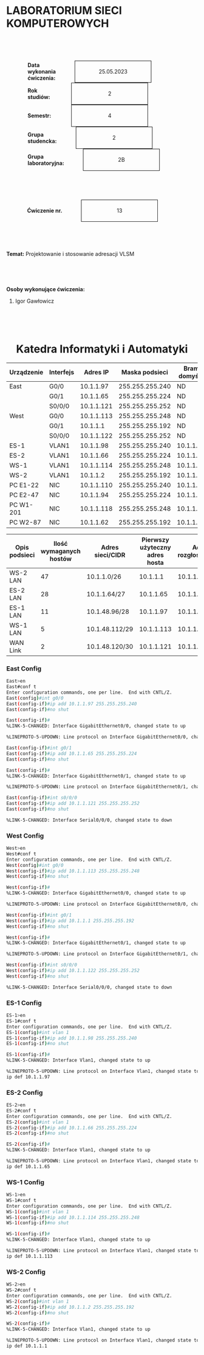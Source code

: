 <style>
h1, h4 {
    border-bottom: 0;
    display:flex;
    flex-direction: column;
    align-items: center;
      }
      
centerer{
    display: grid;
    grid-template-columns: 6fr 1fr 4fr;
    grid-template-rows: 1fr;

}
rectangle{
    border: 1px solid black;
    margin: 0px 50px 0px 50px;
    width: 200px;
    height: 4em;
    display: flex;
    flex-direction: column;
    align-items: center;
    justify-items: center;
}
Ltext{
    margin: auto auto auto 0;
    font-weight: bold;
    margin-left: 4em
}
Rtext{
    margin: auto;
}

row {
    display: flex;
    flex-direction: row;
    align-items: center;
    justify-content: center; 
}
 </style>
<h1>LABORATORIUM SIECI KOMPUTEROWYCH</h1>

&nbsp;

&nbsp;

<style>

</style>

<centerer>
    <Ltext>Data wykonania ćwiczenia:</Ltext>
    <div align="center">
        <rectangle>
            <Rtext>25.05.2023</Rtext>
        </rectangle>
    </div>
</centerer>

<centerer>
    <Ltext>Rok studiów:</Ltext>
    <div align="center">
        <rectangle>
            <Rtext>2</Rtext>
        </rectangle>
    </div>
</centerer>

<centerer>
    <Ltext>Semestr:</Ltext>
    <div align="center">
        <rectangle>
            <Rtext>4</Rtext>
        </rectangle>
    </div>
</centerer>

<centerer>
    <Ltext>Grupa studencka:</Ltext>
    <div align="center">
        <rectangle>
            <Rtext>2</Rtext>
        </rectangle>
    </div>
</centerer>

<centerer>
    <Ltext>Grupa laboratoryjna:</Ltext>
    <div align="center">
        <rectangle>
            <Rtext>2B</Rtext>
        </rectangle>
    </div>
</centerer>

&nbsp;

&nbsp;

<row>
    <b>Ćwiczenie nr.</b>
    <rectangle>
        <Rtext>13</Rtext>
    </rectangle>
</row>

&nbsp;

&nbsp;

<b>Temat: </b> Projektowanie i stosowanie adresacji VLSM

&nbsp;

&nbsp;

<b>Osoby wykonujące ćwiczenia: </b>

1. Igor Gawłowicz

&nbsp;

&nbsp;

<h1>Katedra Informatyki i Automatyki</h1>

<div style="page-break-after: always;"></div>

| Urządzenie | Interfejs | Adres IP   | Maska podsieci  | Brama domyślna |
| ---------- | --------- | ---------- | --------------- | -------------- |
| East       | G0/0      | 10.1.1.97  | 255.255.255.240 | ND             |
|            | G0/1      | 10.1.1.65  | 255.255.255.224 | ND             |
|            | S0/0/0    | 10.1.1.121 | 255.255.255.252 | ND             |
| West       | G0/0      | 10.1.1.113 | 255.255.255.248 | ND             |
|            | G0/1      | 10.1.1.1   | 255.255.255.192 | ND             |
|            | S0/0/0    | 10.1.1.122 | 255.255.255.252 | ND             |
| ES-1       | VLAN1     | 10.1.1.98  | 255.255.255.240 | 10.1.1.97      |
| ES-2       | VLAN1     | 10.1.1.66  | 255.255.255.224 | 10.1.1.65      |
| WS-1       | VLAN1     | 10.1.1.114 | 255.255.255.248 | 10.1.1.113     |
| WS-2       | VLAN1     | 10.1.1.2   | 255.255.255.192 | 10.1.1.1       |
| PC E1-22   | NIC       | 10.1.1.110 | 255.255.255.240 | 10.1.1.97      |
| PC E2-47   | NIC       | 10.1.1.94  | 255.255.255.224 | 10.1.1.65      |
| PC W1-201  | NIC       | 10.1.1.118 | 255.255.255.248 | 10.1.1.113     |
| PC W2-87   | NIC       | 10.1.1.62  | 255.255.255.192 | 10.1.1.1       |

| Opis podsieci | Ilość wymaganych hostów | Adres sieci/CIDR | Pierwszy użyteczny adres hosta | Adres rozgłoszeniowy |
| ------------- | ----------------------- | ---------------- | ------------------------------ | -------------------- |
| WS-2 LAN      | 47                      | 10.1.1.0/26      | 10.1.1.1                       | 10.1.1.63            |
| ES-2 LAN      | 28                      | 10.1.1.64/27     | 10.1.1.65                      | 10.1.1.95            |
| ES-1 LAN      | 11                      | 10.1.48.96/28    | 10.1.1.97                      | 10.1.1.111           |
| WS-1 LAN      | 5                       | 10.1.48.112/29   | 10.1.1.113                     | 10.1.1.119           |
| WAN Link      | 2                       | 10.1.48.120/30   | 10.1.1.121                     | 10.1.1.123           |

### East Config

```bash
East>en
East#conf t
Enter configuration commands, one per line.  End with CNTL/Z.
East(config)#int g0/0
East(config-if)#ip add 10.1.1.97 255.255.255.240
East(config-if)#no shut

East(config-if)#
%LINK-5-CHANGED: Interface GigabitEthernet0/0, changed state to up

%LINEPROTO-5-UPDOWN: Line protocol on Interface GigabitEthernet0/0, changed state to up

East(config-if)#int g0/1
East(config-if)#ip add 10.1.1.65 255.255.255.224
East(config-if)#no shut

East(config-if)#
%LINK-5-CHANGED: Interface GigabitEthernet0/1, changed state to up

%LINEPROTO-5-UPDOWN: Line protocol on Interface GigabitEthernet0/1, changed state to up

East(config-if)#int s0/0/0
East(config-if)#ip add 10.1.1.121 255.255.255.252
East(config-if)#no shut

%LINK-5-CHANGED: Interface Serial0/0/0, changed state to down
```

### West Config

```bash
West>en
West#conf t
Enter configuration commands, one per line.  End with CNTL/Z.
West(config)#int g0/0
West(config-if)#ip add 10.1.1.113 255.255.255.248
West(config-if)#no shut

West(config-if)#
%LINK-5-CHANGED: Interface GigabitEthernet0/0, changed state to up

%LINEPROTO-5-UPDOWN: Line protocol on Interface GigabitEthernet0/0, changed state to up

West(config-if)#int g0/1
West(config-if)#ip add 10.1.1.1 255.255.255.192
West(config-if)#no shut

West(config-if)#
%LINK-5-CHANGED: Interface GigabitEthernet0/1, changed state to up

%LINEPROTO-5-UPDOWN: Line protocol on Interface GigabitEthernet0/1, changed state to up

West(config-if)#int s0/0/0
West(config-if)#ip add 10.1.1.122 255.255.255.252
West(config-if)#no shut

%LINK-5-CHANGED: Interface Serial0/0/0, changed state to down
```

### ES-1 Config

```bash
ES-1>en
ES-1#conf t
Enter configuration commands, one per line.  End with CNTL/Z.
ES-1(config)#int vlan 1
ES-1(config-if)#ip add 10.1.1.98 255.255.255.240
ES-1(config-if)#no shut

ES-1(config-if)#
%LINK-5-CHANGED: Interface Vlan1, changed state to up

%LINEPROTO-5-UPDOWN: Line protocol on Interface Vlan1, changed state to up
ip def 10.1.1.97
```

### ES-2 Config

```bash
ES-2>en
ES-2#conf t
Enter configuration commands, one per line.  End with CNTL/Z.
ES-2(config)#int vlan 1
ES-2(config-if)#ip add 10.1.1.66 255.255.255.224
ES-2(config-if)#no shut

ES-2(config-if)#
%LINK-5-CHANGED: Interface Vlan1, changed state to up

%LINEPROTO-5-UPDOWN: Line protocol on Interface Vlan1, changed state to up
ip def 10.1.1.65
```

### WS-1 Config

```bash
WS-1>en
WS-1#conf t
Enter configuration commands, one per line.  End with CNTL/Z.
WS-1(config)#int vlan 1
WS-1(config-if)#ip add 10.1.1.114 255.255.255.248
WS-1(config-if)#no shut

WS-1(config-if)#
%LINK-5-CHANGED: Interface Vlan1, changed state to up

%LINEPROTO-5-UPDOWN: Line protocol on Interface Vlan1, changed state to up
ip def 10.1.1.113
```

### WS-2 Config

```bash
WS-2>en
WS-2#conf t
Enter configuration commands, one per line.  End with CNTL/Z.
WS-2(config)#int vlan 1
WS-2(config-if)#ip add 10.1.1.2 255.255.255.192
WS-2(config-if)#no shut

WS-2(config-if)#
%LINK-5-CHANGED: Interface Vlan1, changed state to up

%LINEPROTO-5-UPDOWN: Line protocol on Interface Vlan1, changed state to up
ip def 10.1.1.1
```
